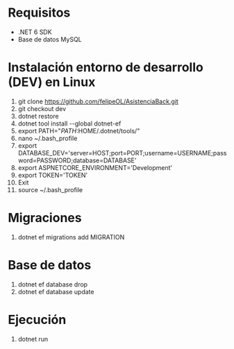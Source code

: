 # Requisitos
* .NET 6 SDK
* Base de datos MySQL

# Instalación entorno de desarrollo (DEV) en Linux
1. git clone https://github.com/felipeOL/AsistenciaBack.git
2. git checkout dev
3. dotnet restore
4. dotnet tool install --global dotnet-ef
5. export PATH="$PATH:$HOME/.dotnet/tools/"
6. nano ~/.bash_profile
7. export DATABASE_DEV='server=HOST;port=PORT;username=USERNAME;password=PASSWORD;database=DATABASE'
8. export ASPNETCORE_ENVIRONMENT='Development'
9. export TOKEN='TOKEN'
10. Exit
11. source ~/.bash_profile

# Migraciones
1. dotnet ef migrations add MIGRATION

# Base de datos
1. dotnet ef database drop
2. dotnet ef database update

# Ejecución
1. dotnet run
